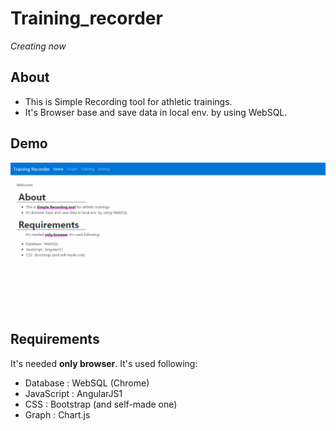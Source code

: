 # Training_recorder
_Creating now_

## About
* This is Simple Recording tool for athletic trainings.
* It's Browser base and save data in local env. by using WebSQL.

## Demo

![demo](https://github.com/73spica/Training_recorder/blob/master/demo/demo.gif)

## Requirements
It's needed __only browser__. It's used following:
* Database : WebSQL (Chrome)
* JavaScript : AngularJS1
* CSS : Bootstrap (and self-made one)
* Graph : Chart.js